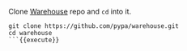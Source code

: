 Clone [Warehouse](https://github.com/pypa/warehouse) repo and `cd` into it.

```
git clone https://github.com/pypa/warehouse.git
cd warehouse
```{{execute}}

